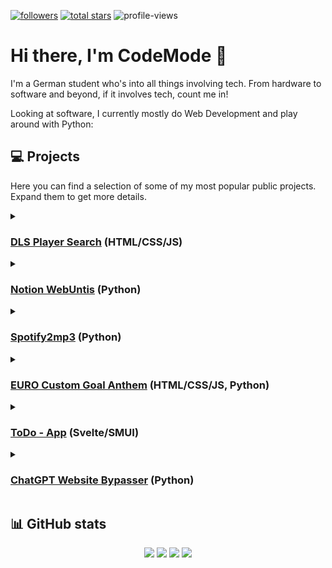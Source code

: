 
<p align="left">
      <!-- <a href="https://www.buymeacoffee.com/codemodeyt"><img src="https://img.buymeacoffee.com/button-api/?text=Buy me a coffee!&emoji=&slug=codemodeyt&button_colour=5F7FFF&font_colour=ffffff&font_family=Arial&outline_colour=000000&coffee_colour=FFDD00" width="140em"/></a>-->
      <a href="https://github.com/CodeModeYT?tab=followers">
         <img alt="followers" title="Follow me on GitHub" src="https://custom-icon-badges.demolab.com/github/followers/CodeModeYT?color=236ad3&labelColor=1155ba&style=for-the-badge&logo=person-add&label=Followers&logoColor=white"/></a>
      <a href="https://github.com/CodeModeYT?tab=repositories&sort=stargazers">
         <img alt="total stars" title="Total stars on GitHub" src="https://custom-icon-badges.demolab.com/github/stars/CodeModeYT?color=55960c&style=for-the-badge&labelColor=488207&logo=star"/></a>
         <img alt="profile-views" title="Profile Views" src="https://komarev.com/ghpvc/?username=CodeModeYT&style=flat-square"/>
</p>

# Hi there, I'm CodeMode 👋

I'm a German student who's into all things involving tech. From hardware to software and beyond, if it involves tech, count me in!

Looking at software, I currently mostly do Web Development and play around with Python:

## 💻 Projects
Here you can find a selection of some of my most popular public projects. Expand them to get more details.

<details>
   <summary>
      <h3><a href="https://github.com/CodeModeYT/DLS-Player-search">DLS Player Search</a> (HTML/CSS/JS)</h3>
   </summary>
   This straightforward website allows you to browse the unofficial player database of the popular mobile game <a href="https://www.ftgames.com/games#games-dls">Dream League Soccer</a>. Given my avid interest in the game, I often found myself wishing for a more convenient way to access this database, which, although it existed, lacked user-friendly navigation. This prompted me to take action and create a solution for smoother team planning and management.
</details>

<details>
      <summary>
            <h3><a href="https://github.com/CodeModeYT/Notion-WebUntis">Notion WebUntis</a> (Python)</h3>
      </summary>
      This tool allows you to easily integrate your WebUntis timetable into your Notion Board using the Notion API and a WebUntis API wrapper. It even offers advanced settings and can be run server-side to require no additional interfaces apart from the Notion board.
</details>

<details>
   <summary>
      <h3><a href="https://github.com/CodeModeYT/spotify2mp3">Spotify2mp3</a> (Python)</h3>
   </summary>
   This tool allows you to easily convert entire Spotify playlists into mp3 files. This is achieved by searching for each song on YouTube and then downloading it. (Still in active development)
</details>

<details>
   <summary>
      <h3><a href="https://github.com/CodeModeYT/https://github.com/CodeModeYT/EURO-CustomGoalAnthem">EURO Custom Goal Anthem</a> (HTML/CSS/JS, Python)</h3>
   </summary>
   A website that played Major Tom whenever Germany scored during the EUROs. Now you can host it locally to use it with your own teams, games and anthems.
</details>
<details>
   <summary>
      <h3><a href="https://github.com/CodeModeYT/ToDo">ToDo - App</a> (Svelte/SMUI)</h3>
   </summary>
   A simple to-do web app that I developed during my internship <a href="https://github.com/sprinteins">@sprinteins</a>.
</details>

<details>
   <summary>
      <h3><a href="https://github.com/CodeModeYT/ChatGPT-Website-Bypasser">ChatGPT Website Bypasser</a> (Python)</h3>
   </summary>
   Back in the days, where ChatGPT pretty much always was at capacity, these simple scripts allowed you to still use ChatGPT, by just using the API endpoint rather than the website to connect with the AI.
   Originally being a small project only intended for personal use, this somehow developed to my most popular project so far.
</details>


## 📊 GitHub stats
<p align="center">
<img src="https://github-readme-stats.vercel.app/api/top-langs/?username=CodeModeYT&layout=compact&theme=github_dark&hide_border=true&langs_count=20">
<img src="https://github-readme-stats.vercel.app/api?username=CodeModeYT&\&&hide_border=true&show_icons=true&theme=github_dark&count_private=true\&rank_icon=percentile&include_all_commits=true\&hide=contribs&\&show=prs_merged_percentage&">
<img src="https://streak-stats.demolab.com?user=codemodeyt&theme=github-dark-blue&hide_border=true">
<img src="https://github-readme-stats.vercel.app/api/wakatime?username=codemodeyt&theme=github_dark&layout=compact&hide_border=true">
</p>





<!--<details>-->
<!--<h3>Details about me <!--(Click to view)--></h3></summary>

<!-- ### Good knowledge:
<img align="left" alt="HTML" width="30px" style="padding-right:10px;" src="https://cdn.jsdelivr.net/gh/devicons/devicon/icons/html5/html5-plain.svg" />
<img align="left" alt="CSS" width="30px" style="padding-right:10px;" src="https://cdn.jsdelivr.net/gh/devicons/devicon/icons/css3/css3-plain.svg" />
<img align="left" alt="Python" width="30px" style="padding-right:10px;" src="https://cdn.jsdelivr.net/gh/devicons/devicon/icons/python/python-plain.svg" />
<img align="left" alt="Arduino" width="30px" style="padding-right:10px;" src="https://cdn.jsdelivr.net/gh/devicons/devicon/icons/arduino/arduino-original-wordmark.svg" />
<img align="left" alt="Visual Studio Code" width="26px" src="https://cdn.jsdelivr.net/gh/devicons/devicon/icons/vscode/vscode-original.svg" style="padding-right:10px;" />
<img align="left" alt="Visual Studio" width="30px" style="padding-right:10px;" src="https://cdn.jsdelivr.net/gh/devicons/devicon/icons/visualstudio/visualstudio-plain.svg" />


<br />

### Basic knowledge:
<img align="left" alt="C#" width="30px" style="padding-right:10px;" src="https://cdn.jsdelivr.net/gh/devicons/devicon/icons/csharp/csharp-plain.svg" />
<img align="left" alt="C++" width="30px" style="padding-right:10px;" src="https://cdn.jsdelivr.net/gh/devicons/devicon/icons/cplusplus/cplusplus-plain.svg" />
<img align="left" alt="JavaScript" width="30px" style="padding-right:10px;" src="https://cdn.jsdelivr.net/gh/devicons/devicon/icons/javascript/javascript-original.svg" />
<img align="left" alt="Markdown" width="30px" style="padding-right:10px;" src="https://cdn.jsdelivr.net/gh/devicons/devicon/icons/markdown/markdown-original.svg" />
<img align="left" alt="Markdown" width="30px" style="padding-right:10px;" src="https://cdn.jsdelivr.net/gh/devicons/devicon/icons/unity/unity-original.svg" />
<br />

### Currently learning:
<img align="left" alt="PHP" width="30px" style="padding-right:10px;" src="https://cdn.jsdelivr.net/gh/devicons/devicon/icons/php/php-plain.svg" />
<img align="left" alt="Docker" width="30px" style="padding-right:10px;" src="https://cdn.jsdelivr.net/gh/devicons/devicon/icons/docker/docker-plain-wordmark.svg" /> -->

<!-- <br />
<br />
Profile views since 1st May 2023:
<img src="https://komarev.com/ghpvc/?username=codemodeyt&label=Profile%20views&color=0e75b6&style=flat" alt="valeriusec" /> -->
        
           

<!-- Inspired by ForrestKnight and other GitHub profiles -->
<!-- ToDo:  -->
<!-- Using the profile cards from anuraghazra -->
